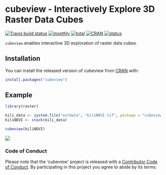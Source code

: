 
<!-- README.md is generated from README.Rmd. Please edit that file -->

# cubeview - Interactively Explore 3D Raster Data Cubes

[![Travis build
status](https://travis-ci.org/r-spatial/cubeview.svg?branch=master)](https://travis-ci.org/r-spatial/cubeview)
[![monthly](http://cranlogs.r-pkg.org/badges/cubeview)](https://www.rpackages.io/package/cubeview)
[![total](http://cranlogs.r-pkg.org/badges/grand-total/cubeview)](https://www.rpackages.io/package/cubeview)
[![CRAN](http://www.r-pkg.org/badges/version/cubeview?color=009999)](https://cran.r-project.org/package=cubeview)
[![status](https://tinyverse.netlify.com/badge/cubeview)](https://CRAN.R-project.org/package=cubeview)

`cubeview` enables interactive 3D exploration of raster data cubes.

## Installation

You can install the released version of cubeview from
[CRAN](https://CRAN.R-project.org) with:

``` r
install.packages("cubeview")
```

## Example

``` r
library(raster)

kili_data <- system.file("extdata", "kiliNDVI.tif", package = "cubeview")
kiliNDVI <- stack(kili_data)

cubeview(kiliNDVI)
```

![](man/figures/README-kili_cube.png)

### Code of Conduct

Please note that the ‘cubeview’ project is released with a [Contributor
Code of Conduct](https://github.com/r-spatial/cubeview/blob/master/CODE_OF_CONDUCT.md). By participating in this project
you agree to abide by its terms.
